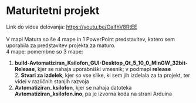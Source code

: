 # Maturitetni projekt
 
 Link do videa delovanja: https://youtu.be/OalfhV8RtEE <br>
 <br>
V mapi Matura so še 4 mape in 1 PowerPoint predstavitev, katero sem uporabila za predstavitev projekta za maturo.<br>
4 mape: pomembne so 3 mape: 
1. **build-Avtomatiziran_Ksilofon_GUI-Desktop_Qt_5_10_0_MinGW_32bit-Release**, kjer se nahaja uporabniški vmesnik; v podmapi **release**<br>                             2. **Stvari za izdelek**, kjer so vse slike, ki sem jih izdelala za ta projekt, ter videi v različnih stanjih razvoja<br>
3. **Avtomatiziran_ksilofon**, kjer se nahaja datoteka **Avtomatiziran_ksilofon.ino**, pa je izvorna koda na strani Arduina<br>
